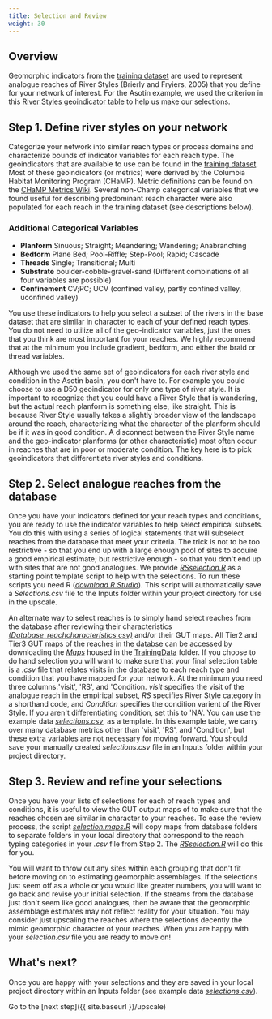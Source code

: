 ```yaml
---
title: Selection and Review
weight: 30
---
```


## Overview
Geomorphic indicators from the [training dataset](https://github.com/Riverscapes/GeomorphicUpscale/blob/master/TrainingData/GUTUpscale_ReachCharacteristics.csv) are used to represent analogue reaches of River Styles (Brierly and Fryiers, 2005) that you define for your network of interest. For the Asotin example, we used the criterion in this [River Styles geoindicator table](https://github.com/Riverscapes/GeomorphicUpscale/tree/master/docs/assets/AsotinGeoindicators.png) to help us make our selections.

## Step 1. Define river styles on your network
Categorize your network into similar reach types or process domains and characterize bounds of indicator variables for each reach type. The geoindicators that are available to use can be found in the [training dataset](https://github.com/Riverscapes/GeomorphicUpscale/blob/master/TrainingData/GUTUpscale_ReachCharacteristics.csv).  Most of these geoindicators (or metrics) were derived by the Columbia Habitat Monitoring Program (CHaMP).  Metric definitions can be found on the [CHaMP Metrics Wiki](https://github.com/SouthForkResearch/CHaMP_Metrics/wiki).  Several non-Champ categorical variables that we found useful for describing predominant reach character were also populated for each reach in the training dataset (see descriptions below). 

### Additional Categorical Variables
- **Planform** Sinuous; Straight; Meandering; Wandering; Anabranching
- **Bedform** Plane Bed; Pool-Riffle; Step-Pool; Rapid; Cascade
- **Threads** Single; Transitional; Multi
- **Substrate** boulder-cobble-gravel-sand (Different combinations  of all four variables are possible)
- **Confinement** CV;PC; UCV (confined valley, partly confined valley, uconfined valley) 

You use these indicators to help you select a subset of the rivers in the base dataset that are similar in character to each of your defined reach types.  You do not need to utilize all of the geo-indicator variables, just the ones that you think are most important for your reaches. We highly recommend that at the minimum you include gradient, bedform, and either the braid or thread variables. 

Although we used the same set of geoindicators for each river style and condition in the Asotin basin, you don't have to.  For example you could choose to use a D50 geoindicator for only one type of river style. It is important to recognize that you could have a River Style that is wandering, but the actual reach planform is something else, like straight.  This is because River Style usually takes a slightly broader view of the landscape around the reach, characterizing what the character of the planform should be if it was in good condition.  A disconnect between the River Style name and the geo-indicator planforms (or other characteristic) most often occur in reaches that are in poor or moderate condition. The key here is to pick geoindicators that differentiate river styles and conditions.

## Step 2. Select analogue reaches from the database
Once you have your indicators defined for your reach types and conditions, you are ready to use the indicator variables to help select empirical subsets.  You do this with using a series of logical statements that will subselect reaches from the database that meet your criteria.  The trick is not to be too restrictive - so that you end up with a large enough pool of sites to acquire a good empirical estimate; but restrictive enough - so that you don't end up with sites that are not good analogues.  We provide [*RSselection.R*](https://github.com/Riverscapes/GeomorphicUpscale/blob/master/RSselection.R) as a starting point template script to help with the selections. To run these scripts you need R ([*download R Studio*](https://www.rstudio.com/products/rstudio/download/)).  This script will authomatically save a *Selections.csv* file to the Inputs folder within your project directory for use in the upscale.

An alternate way to select reaches is to simply hand select reaches from the database after reviewing their characteristics  [*(Database_reachcharacteristics.csv)*](https://github.com/Riverscapes/GeomorphicUpscale/blob/master/Database/Database_reachcharacteristics.csv) and/or their GUT maps.  All Tier2 and Tier3 GUT maps of the reaches in the databse can be accessed by downloading the [*Maps*](https://github.com/Riverscapes/GeomorphicUpscale/tree/master/TrainingData/Maps)  housed in the [TrainingData](https://github.com/Riverscapes/GeomorphicUpscale/tree/master/TrainingData) folder.  If you choose to do hand selection you will want to make sure that your final selection table is a *.csv* file that relates visits in the database to each reach type and condition that you have mapped for your network.  At the minimum you need three columns:'visit', 'RS', and 'Condition. *visit* specifies the visit of the analogue reach in the empirical subset, *RS* specifies River Style category in a shorthand code, and *Condition* specifies the condition varient of the River Style. If you aren't differentiating condition, set this to 'NA'.  You can use the  example data [*selections.csv*](https://github.com/Riverscapes/GeomorphicUpscale/blob/master/AsotinExample/Inputs/selections.csv), as a template.  In this example table, we carry over many database metrics other than 'visit', 'RS', and 'Condition', but these extra variables are not necessary for moving forward. You should save your manually created *selections.csv* file in an Inputs folder within your project directory.

## Step 3. Review and refine your selections
Once you have your lists of selections for each of reach types and conditions, it is useful to view the GUT output maps of to make sure that the reaches chosen are similar in character to your reaches.  To ease the review process, the script  [*selection.maps.R*](https://github.com/Riverscapes/GeomorphicUpscale/blob/master/scripts/selection.maps.R) will copy maps from database folders to separate folders in your local directory that correspond to the reach typing categories in your *.csv* file from Step 2.  The [*RSselection.R*](https://github.com/Riverscapes/GeomorphicUpscale/blob/master/RSselection.R) will do this for you.

You will want to throw out any sites within each grouping that don't fit before moving on to estimating geomorphic assemblages. If the selections just seem off as a whole or you would like greater numbers, you will want to go back and revise your initial selection. If the streams from the database just don't seem like good analogues, then be aware that the geomorphic assemblage estimates may not reflect reality for your situation. You may consider just upscaling the reaches where the selections decently the mimic geomorphic character of your reaches. When you are happy with your *selection.csv* file you are ready to move on!

## What's next?
Once you are happy with your selections and they are saved in your local project directory within an Inputs folder (see example data [*selections.csv*](https://github.com/Riverscapes/GeomorphicUpscale/blob/master/AsotinUpscaleExample/Inputs/selections.csv)).

Go to the [next step]({{ site.baseurl }}/upscale)

